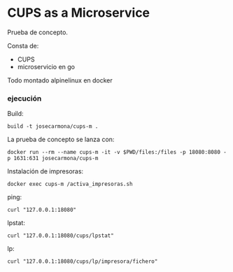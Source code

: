 # CUPS as a Microservice

Prueba de concepto.

Consta de:
* CUPS
* microservicio en go

Todo montado alpinelinux en docker

### ejecución

Build:

```
build -t josecarmona/cups-m .
```

La prueba de concepto se lanza con:

```
docker run --rm --name cups-m -it -v $PWD/files:/files -p 18080:8080 -p 1631:631 josecarmona/cups-m
```

Instalación de impresoras:

```
docker exec cups-m /activa_impresoras.sh
```

ping:

```
curl "127.0.0.1:18080"
```

lpstat:

```
curl "127.0.0.1:18080/cups/lpstat"
```

lp:

```
curl "127.0.0.1:18080/cups/lp/impresora/fichero"
```
